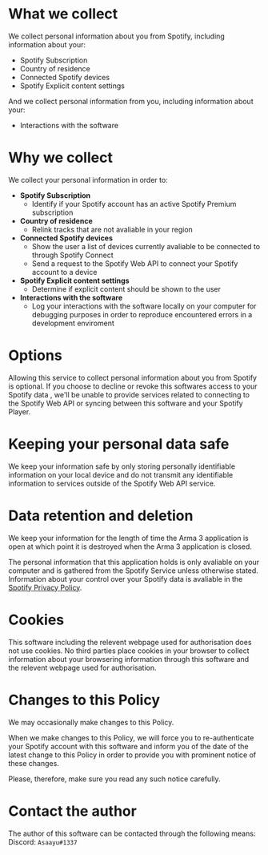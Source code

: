 # What we collect
We collect personal information about you from Spotify, including information about your:
 * Spotify Subscription
 * Country of residence
 * Connected Spotify devices
 * Spotify Explicit content settings

And we collect personal information from you, including information about your:
 * Interactions with the software

# Why we collect
We collect your personal information in order to:
* **Spotify Subscription**
  * Identify if your Spotify account has an active Spotify Premium subscription
* **Country of residence**
  * Relink tracks that are not avaliable in your region
* **Connected Spotify devices**
  * Show the user a list of devices currently avaliable to be connected to through Spotify Connect
  * Send a request to the Spotify Web API to connect your Spotify account to a device
* **Spotify Explicit content settings**
  * Determine if explicit content should be shown to the user
* **Interactions with the software**
  * Log your interactions with the software locally on your computer for debugging purposes in order to reproduce encountered errors in a development enviroment
  
# Options
Allowing this service to collect personal information about you from Spotify is optional. If you choose to decline or revoke this softwares access to your Spotify data , we'll be unable to provide services related to connecting to the Spotify Web API or syncing between this software and your Spotify Player.

# Keeping your personal data safe
We keep your information safe by only storing personally identifiable information on your local device and do not transmit any identifiable information to services outside of the Spotify Web API service.

# Data retention and deletion
We keep your information for the length of time the Arma 3 application is open at which point it is destroyed when the Arma 3 application is closed.

The personal information that this application holds is only avaliable on your computer and is gathered from the Spotify Service unless otherwise stated. Information about your control over your Spotify data is avaliable in the [Spotify Privacy Policy](https://www.spotify.com/legal/privacy-policy/#s3).

# Cookies
This software including the relevent webpage used for authorisation does not use cookies.
No third parties place cookies in your browser to collect information about your browsering information through this software and the relevent webpage used for authorisation.

# Changes to this Policy
We may occasionally make changes to this Policy.

When we make changes to this Policy, we will force you to re-authenticate your Spotify account with this software and inform you of the date of the latest change to this Policy in order to provide you with prominent notice of these changes.

Please, therefore, make sure you read any such notice carefully.

# Contact the author
The author of this software can be contacted through the following means:
Discord: `Asaayu#1337`
